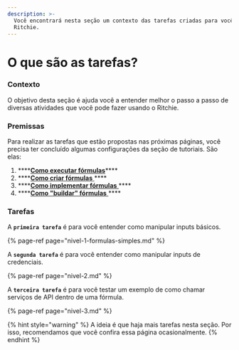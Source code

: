 ```yaml
---
description: >-
  Você encontrará nesta seção um contexto das tarefas criadas para você testar o
  Ritchie.
---
```


# O que são as tarefas?

### Contexto

O objetivo desta seção é ajuda você a entender melhor o passo a passo de diversas atividades que você pode fazer usando o Ritchie. 

### Premissas

Para realizar as tarefas que estão propostas nas próximas páginas, você precisa ter concluído algumas configurações da seção de tutoriais. São elas: 

1. \*\*\*\*[**Como executar fórmulas**](../tutoriais/commands/)\*\*\*\*
2. \*\*\*\*[**Como criar fórmulas** ](../tutoriais/como-criar-formulas.md)\*\*\*\*
3. \*\*\*\*[**Como implementar fórmulas** ](../tutoriais/como-implementar-uma-formula.md)\*\*\*\*
4. \*\*\*\*[**Como "buildar" fórmulas** ](../tutoriais/build-a-formula.md)\*\*\*\*

### Tarefas

A **`primeira tarefa`** é para você entender como manipular inputs básicos. 

{% page-ref page="nivel-1-formulas-simples.md" %}

A **`segunda tarefa`** é para você entender como manipular inputs de credenciais. 

{% page-ref page="nivel-2.md" %}

A **`terceira tarefa`** é para você testar um exemplo de como chamar serviços de API dentro de uma fórmula.

{% page-ref page="nivel-3.md" %}



{% hint style="warning" %}
A ideia é que haja mais tarefas nesta seção. Por isso, recomendamos que você confira essa página ocasionalmente. 
{% endhint %}

